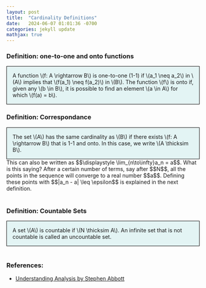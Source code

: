 ```yaml
---
layout: post
title:  "Cardinality Definitions"
date:   2024-06-07 01:01:36 -0700
categories: jekyll update
mathjax: true
---
```

<!------------------------------------------------------------------------------------>
<h3>Definition: one-to-one and onto functions</h3>
<div style="background-color: #E3F4F4; padding: 15px 15px 15px 15px; border:1px solid black;">
  A function \(f: A \rightarrow B\) is one-to-one (1-1) if \(a_1 \neq a_2\) in \(A\) implies that \(f(a_1) \neq f(a_2)\) in \(B\). The function \(f\) is onto if, given any \(b \in B\), it is possible to find an element \(a \in A\) for which \(f(a) = b\).
</div>
<!------------------------------------------------------------------------------------>
<h3>Definition: Correspondance</h3>
<div style="background-color: #E3F4F4; padding: 15px 15px 15px 15px; border:1px solid black;">
  The set \(A\) has the same cardinality as \(B\) if there exists \(f: A \rightarrow B\) that is 1-1 and onto. In this case, we write \(A \thicksim B\).
</div>
This can also be written as $$\displaystyle \lim_{n\to\infty}a_n = a$$. What is this saying? After a certain number of terms, say after $$N$$, all the points in the sequence will converge to a real number $$a$$. Defining these points with $$|a_n - a| \leq \epsilon$$ is explained in the next definition.
<br>
<br>
<!------------------------------------------------------------------------------------>
<h3>Definition: Countable Sets</h3>
<div style="background-color: #E3F4F4; padding: 15px 15px 15px 15px; border:1px solid black;">
  A set \(A\) is countable if \(N \thicksim A\). An infinite set that is not countable is called an uncountable set.
</div>
<br>
<!------------------------------------------------------------------------------------>
<h3>References:</h3>
<ul>
<li><a href="https://www.amazon.com/Understanding-Analysis-Undergraduate-Texts-Mathematics/dp/1493927116">Understanding Analysis by Stephen Abbott</a></li>
</ul>